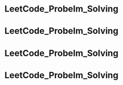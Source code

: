 # LeetCode_Probelm_Solving
# LeetCode_Probelm_Solving
# LeetCode_Probelm_Solving
# LeetCode_Probelm_Solving

